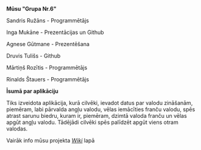**Mūsu "Grupa Nr.6"**

Sandris Ružāns - Programmētājs

Inga Mukāne - Prezentācijas un Github

Agnese Gūtmane - Prezentēšana

Druvis Tulišs - Github

Mārtiņš Rozītis - Programmētājs

Rinalds Štauers - Programmētājs


**Īsumā par aplikāciju**

Tiks izveidota aplikācija, kurā cilvēki, ievadot datus par valodu zināšanām, piemēram, labi pārvalda angļu valodu, vēlas iemācīties franču valodu, spēs atrast sarunu biedru, kuram ir, piemēram, dzimtā valoda franču un vēlas apgūt angļu valodu. Tādējādi cilvēki spēs palīdzēt apgūt viens otram valodas.


Vairāk info mūsu projekta [_Wiki_](https://github.com/sandr12234/Language-friend/wiki) lapā
